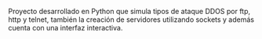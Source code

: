 Proyecto desarrollado en Python que simula tipos de ataque DDOS por ftp, http y telnet, también la creación de servidores utilizando sockets y además cuenta con una interfaz interactiva.
